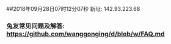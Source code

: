 ##2018年09月28日07时12分07秒 新址: 142.93.223.68
### 兔友常见问题及解答: https://github.com/wanggonging/d/blob/w/FAQ.md
